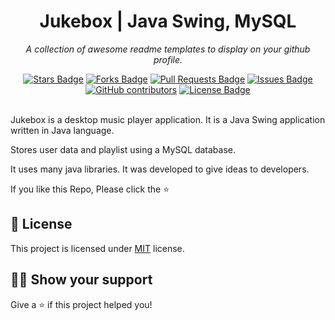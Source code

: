 <h1 align="center">Jukebox | Java Swing, MySQL</h1>
<p align="center"><i>A collection of awesome readme templates to display on your github profile.</i></p>
<div align="center">
  <a href="https://github.com/MustafaBaser/Java-Jukebox/stargazers"><img src="https://img.shields.io/github/stars/MustafaBaser/Java-Jukebox" alt="Stars Badge"/></a>
<a href="https://github.com/MustafaBaser/Java-Jukebox/network/members"><img src="https://img.shields.io/github/forks/MustafaBaser/Java-Jukebox" alt="Forks Badge"/></a>
<a href="https://github.com/MustafaBaser/Java-Jukebox/pulls"><img src="https://img.shields.io/github/issues-pr/MustafaBaser/Java-Jukebox" alt="Pull Requests Badge"/></a>
<a href="https://github.com/MustafaBaser/Java-Jukebox/issues"><img src="https://img.shields.io/github/issues/MustafaBaser/Java-Jukebox" alt="Issues Badge"/></a>
<a href="https://github.com/MustafaBaser/Java-Jukebox/graphs/contributors"><img alt="GitHub contributors" src="https://img.shields.io/github/contributors/MustafaBaser/Java-Jukebox?color=2b9348"></a>
<a href="https://github.com/MustafaBaser/Java-Jukebox/blob/master/LICENSE"><img src="https://img.shields.io/github/license/MustafaBaser/Java-Jukebox?color=2b9348" alt="License Badge"/></a>
</div>
<br>

Jukebox is a desktop music player application. It is a Java Swing application written in Java language. 

Stores user data and playlist using a MySQL database.

It uses many java libraries. It was developed to give ideas to developers.

If you like this Repo, Please click the :star:


## :pencil: License

This project is licensed under [MIT](https://opensource.org/licenses/MIT) license.

## :man_astronaut: Show your support

Give a ⭐️ if this project helped you!
